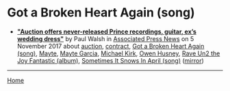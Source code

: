 # Got a Broken Heart Again (song)

 - [**"Auction offers never-released Prince recordings, guitar, ex’s wedding dress"**](https://apnews.com/a37b4dffd41e4f0aa89ed41ee05e4185) by Paul Walsh in [Associated Press News](https://apnews.com/) on 5 November 2017 about [auction](../../../topics/auction/index.md), [contract](../../../topics/contract/index.md), [Got a Broken Heart Again (song)](../../../topics/song/got-a-broken-heart-again/index.md), [Mayte](../../../topics/mayte/index.md), [Mayte Garcia](../../../topics/mayte-garcia/index.md), [Michael Kirk](../../../topics/michael-kirk/index.md), [Owen Husney](../../../topics/owen-husney/index.md), [Rave Un2 the Joy Fantastic (album)](../../../topics/album/rave-un2-the-joy-fantastic/index.md), [Sometimes It Snows In April (song)](../../../topics/song/sometimes-it-snows-in-april/index.md) ([mirror](https://web.archive.org/web/*/https://apnews.com/a37b4dffd41e4f0aa89ed41ee05e4185))

----

[Home](../)
